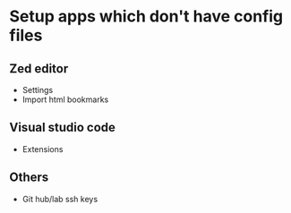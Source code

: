 # Setup apps which don't have config files

## Zed editor

- Settings
- Import html bookmarks

## Visual studio code

- Extensions

## Others

- Git hub/lab ssh keys
